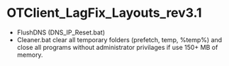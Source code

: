 # OTClient_LagFix_Layouts_rev3.1
+ FlushDNS (DNS_IP_Reset.bat)
+ Cleaner.bat clear all temporary folders (prefetch, temp, %temp%) and close all programs without administrator privilages if use 150+ MB of memory.
